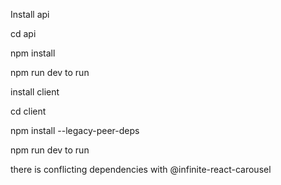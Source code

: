 Install api

cd api

npm install

npm run dev to run 


install client

cd client

npm install --legacy-peer-deps

npm run dev to run

there is conflicting dependencies with @infinite-react-carousel
